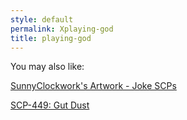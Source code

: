 ```yaml
---
style: default
permalink: Xplaying-god
title: playing-god
---
```

You may also like:

[SunnyClockwork's Artwork - Joke SCPs](http://scp-wiki.net/sunny-art-joke-scps)

[SCP-449: Gut Dust](http://scp-wiki.net/scp-449)
